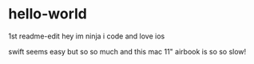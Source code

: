 # hello-world
1st
readme-edit
hey im ninja i code and love ios

swift seems easy but so so much and this mac 11" airbook is so so slow!

